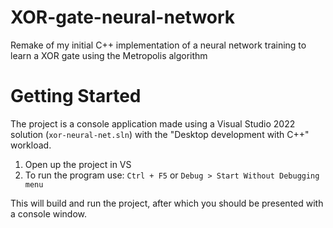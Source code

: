 # XOR-gate-neural-network
Remake of my initial C++ implementation of a neural network training to learn a XOR gate using the Metropolis algorithm

# Getting Started
The project is a console application made using a Visual Studio 2022 solution (`xor-neural-net.sln`) with the "Desktop development with C++" workload.
1. Open up the project in VS
2. To run the program use: `Ctrl + F5` or `Debug > Start Without Debugging menu`

This will build and run the project, after which you should be presented with a console window.